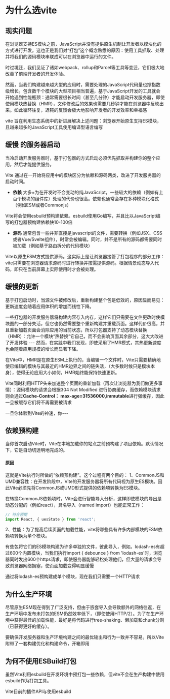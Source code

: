 # 为什么选vite

## 现实问题

在浏览器支持ES模块之前，JavaScript并没有提供原生机制让开发者以模块化的方式进行开发。这也正是我们对“打包”这个概念熟悉的原因：使用工具抓取、处理并将我们的源码模块串联成可以在浏览器中运行的文件。

时过境迁，我们见证了诸如webpack、rollup和Parcel等工具等变迁，它们极大地改善了前端开发者的开发体验。

然而，当我们构建越来越大型的应用时，需要处理的JavaScript代码量也撑指数级增长。包含数千个模块的大型项目相当普遍，基于JavaScript开发的工具就会开始遇到性能瓶颈：通常需要很长时间（甚至几分钟）才能启动开发服务器，即使使用模块热替换（HMR），文件修改后的效果也需要几秒钟才能在浏览器中反映出来。如此循环往复，迟钝的反馈会极大地影响开发者的开发效率和幸福感

vite 旨在利用生态系统中的新进展解决上述问题：浏览器开始原生支持ES模块，且越来越多的JavaScript工具使用编译型语言编写

## 缓慢 的服务器启动

当冷启动开发服务器时，基于打包器的方式启动必须优先抓取并构建你的整个应用，然后才能提供服务。

Vite 通过在一开始将应用中的模块区分为依赖和源码两类，改进了开发服务器的启动时间。

- **依赖** 大多=为在开发时不会变动的纯JavaScript，一些较大的依赖（例如有上百个模块的组件库）处理的代价也很高。依赖也通常会存在多种模块化格式（例如ESM或者Commonjs）

Vite将会使用esbuild预构建依赖。esbuild使用Go编写，并且比以JavaScript编写的打包器预构建依赖快10-100倍

- **源码** 通常包含一些并非直接是javascript的文件，需要转换（例如JSX、CSS或者Vue/Svelte组件），时常会被编辑。同时，并不是所有的源码都需要同时被加载（例如基于路由拆分的代码模块）

Vite以原生ESM方式提供源码。这实际上是让浏览器接管了打包程序的部分工作：vite只需要在浏览器请求源码时进行转换并按需提供源码。根据情景动态导入代码，即只在当前屏幕上实际使用时才会被处理。

## 缓慢的更新
基于打包启动时，当源文件被修改后，重新构建整个包是低效的，原因显而易见：更新速度会随着应用体积的增加而线性下降。

一些打包器的开发服务器将构建内容存入内存，这样它们只需要在文件更改时使模块图的一部分失活，但它也仍然需要整个重新构建并重载页面。这样代价很高，并且重新加载页面会消除应用的当前状态，所以打包器支持了动态模块替换（HMR）：允许一个模块“热替换”它自己，而不会影响页面其余部分，这大大改进了开发体验 --- 然而，在实践中我们发现，即使采用了HMR模式，其热更新速度也会随着应用规模的增长而显著下降。

在Vite中，HMR是在原生ESM上执行的，当编辑一个文件时，Vite只需要精确地使已编辑的模块与其最近的HMR边界之间的链失活，（大多数时候只是模块本身），使得无论应用大小如何，HMR始终能保持快速更新。

Vite同时利用HTTP头来加速整个页面的重新加载（再次让浏览器为我们做更多事情）：源码模块的请求会根据304  Not Modified 进行协商缓存，而依赖模块请求则会通过**Cache-Control： max-age=31536000,immutable**进行强缓存，因此一旦被缓存它们将不再需要被请求

一旦你体验到Vite的神速，你---

## 依赖预构建
当你首次启动Vite时，Vite在本地加载你的站点之前预构建了项目依赖。默认情况下，它是自动切透明地完成的。

#### 原因
这就是Vite执行时所做的“依赖预构建”。这个过程有两个目的：
1、CommonJS和UMD兼容性：在开发阶段中，Vite的开发服务器将所有代码视为原生ES模块。因此Vite必须先将CommonJS或UMD形式提供的依赖项转换为ES模块。

在转换CommonJS依赖项时，Vite会进行智能导入分析，这样即使模块的导出是动态分配的（例如react），具名导入（named import）也能正常工作：

```js
// 符合预期
import React, { uesState } from 'react';
```


2、性能：为了提高后续页面的加载性能，vite将哪些具有许多内部模块的ESM依赖项转换为单个模块。

有些包将它们的ES模块构建为许多单独的文件，彼此导入，例如。lodash-es有超过600个内置模块，当我们执行import { debounce } from 'lodash-es'时，浏览器同时发出600个https请求，即使服务器能够轻松处理他们，但大量的请求会导致浏览器网络拥塞，使页面加载变得明显缓慢

通过将lodash-es预构建成单个模块，现在我们只需要一个HTTP请求




## 为什么生产环境

尽管原生ESM现在得到了广泛支持，但由于嵌套导入会导致额外的网络往返，在生产环境中发布未打包的ESM仍然效率低下，（即使使用HTTP/2）。为了在生产环境中获得最佳的加载性能，最好是将代码进行tree-shaking、懒加载和chunk分割（已获得更好的缓存）。

要确保开发服务器和生产环境构建之间的最优输出和行为一致并不容易。所以Vite附带了一套构建优化和构建命令，开箱即用

## 为何不使用ESBuild打包
虽然Vite利用esbuild在开发环境中预打包一些依赖，但vite不会在生产构建中使用esbuild作为打包工具。

Vite目前的插件API与使用esbuild

